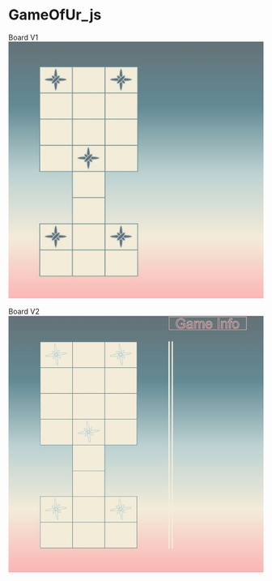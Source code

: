 # GameOfUr_js

Board V1
![Alt text](img.JPG?raw=true "Title")

Board V2
![Alt text](boardv2.JPG?raw=true "Title")
